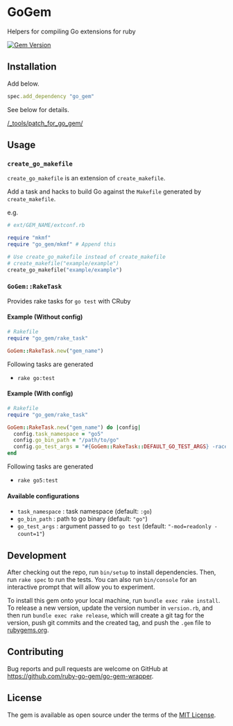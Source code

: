 # GoGem
Helpers for compiling Go extensions for ruby

[![Gem Version](https://badge.fury.io/rb/go_gem.svg)](https://badge.fury.io/rb/go_gem)

## Installation
Add below.

```ruby
spec.add_dependency "go_gem"
```

See below for details.

[/_tools/patch_for_go_gem/](/_tools/patch_for_go_gem/)

## Usage
### `create_go_makefile`
`create_go_makefile` is an extension of `create_makefile`.

Add a task and hacks to build Go against the `Makefile` generated by `create_makefile`.

e.g.

```ruby
# ext/GEM_NAME/extconf.rb

require "mkmf"
require "go_gem/mkmf" # Append this

# Use create_go_makefile instead of create_makefile
# create_makefile("example/example")
create_go_makefile("example/example")
```

### `GoGem::RakeTask`
Provides rake tasks for `go test` with CRuby

#### Example (Without config)
```ruby
# Rakefile
require "go_gem/rake_task"

GoGem::RakeTask.new("gem_name")
```

Following tasks are generated

* `rake go:test`

#### Example (With config)
```ruby
# Rakefile
require "go_gem/rake_task"

GoGem::RakeTask.new("gem_name") do |config|
  config.task_namespace = "go5"
  config.go_bin_path = "/path/to/go"
  config.go_test_args = "#{GoGem::RakeTask::DEFAULT_GO_TEST_ARGS} -race"
end
```

Following tasks are generated

* `rake go5:test`

#### Available configurations
* `task_namespace` : task namespace (default: `:go`)
* `go_bin_path` : path to go binary (default: `"go"`)
* `go_test_args` : argument passed to `go test` (default: `"-mod=readonly -count=1"`)

## Development

After checking out the repo, run `bin/setup` to install dependencies. Then, run `rake spec` to run the tests. You can also run `bin/console` for an interactive prompt that will allow you to experiment.

To install this gem onto your local machine, run `bundle exec rake install`. To release a new version, update the version number in `version.rb`, and then run `bundle exec rake release`, which will create a git tag for the version, push git commits and the created tag, and push the `.gem` file to [rubygems.org](https://rubygems.org).

## Contributing

Bug reports and pull requests are welcome on GitHub at https://github.com/ruby-go-gem/go-gem-wrapper.

## License

The gem is available as open source under the terms of the [MIT License](https://opensource.org/licenses/MIT).
